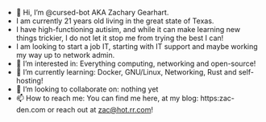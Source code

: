 - 👋 Hi, I’m @cursed-bot AKA Zachary Gearhart.
-    I am currently 21 years old living in the great state of Texas.
-    I have high-functioning autisim, and while it can make learning new things trickier, I do not let it stop me from trying the best I can! 
-    I am looking to start a job IT, starting with IT support and maybe working my way up to network admin.
- 👀 I’m interested in: Everything computing, networking and open-source! 
- 🌱 I’m currently learning: Docker, GNU/Linux, Networking, Rust and self-hosting!
- 💞️ I’m looking to collaborate on: nothing yet 
- 📫 How to reach me: You can find me here, at my blog: https:zac-den.com  or reach out at zac@hot.rr.com! 

<!---
cursed-bot/cursed-bot is a ✨ special ✨ repository because its `README.md` (this file) appears on your GitHub profile.
You can click the Preview link to take a look at your changes.
--->

